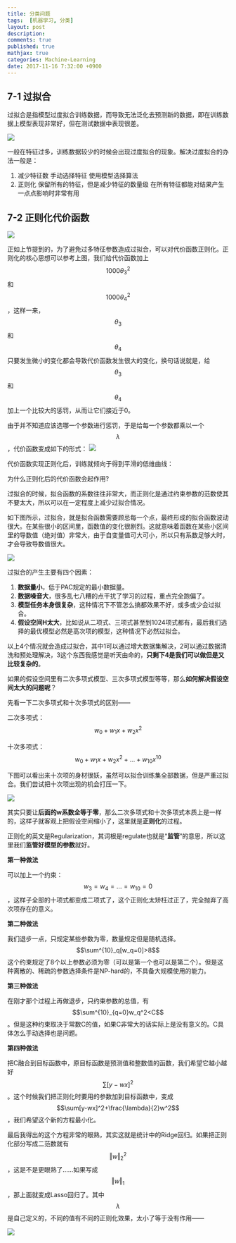```yaml
---
title: 分类问题
tags:  [机器学习, 分类]
layout: post
description: 
comments: true
published: true
mathjax: true
categories: Machine-Learning
date: 2017-11-16 7:32:00 +0900
---
```


## 7-1 过拟合

过拟合是指模型过度拟合训练数据，而导致无法泛化去预测新的数据，即在训练数据上模型表现非常好，但在测试数据中表现很差。

[![](/assets/images/ML-7-1-2017-11-16-07-42-34.png)](https://www.bilibili.com/video/av9912938/index_39.html#page=40)

一般在特征过多，训练数据较少的时候会出现过度拟合的现象。解决过度拟合的办法一般是：

1. 减少特征数
  手动选择特征
  使用模型选择算法
1. 正则化
  保留所有的特征，但是减少特征的数量级
  在所有特征都能对结果产生一点点影响时非常有用

## 7-2 正则化代价函数

[![](/assets/images/ML-7-2-2017-11-17-19-00-23.png)](https://www.bilibili.com/video/av9912938/index_40.html#page=41)

正如上节提到的，为了避免过多特征参数造成过拟合，可以对代价函数正则化。正则化的核心思想可以参考上图，我们给代价函数加上$$1000\theta_3^2$$和$$1000\theta_4^2$$，这样一来，$$\theta_3$$和$$\theta_4$$只要发生微小的变化都会导致代价函数发生很大的变化，换句话说就是，给$$\theta_3$$和$$\theta_4$$加上一个比较大的惩罚，从而让它们接近于0。

由于并不知道应该选哪一个参数进行惩罚，于是给每一个参数都乘以一个$$\lambda$$，代价函数变成如下的形式：
![](/assets/images/ML-7-2-2017-11-17-19-37-05.png)

代价函数实现正则化后，训练就倾向于得到平滑的低维曲线：

为什么正则化后的代价函数会起作用?

过拟合的时候，拟合函数的系数往往非常大，而正则化是通过约束参数的范数使其不要太大，所以可以在一定程度上减少过拟合情况。

如下图所示，过拟合，就是拟合函数需要顾忌每一个点，最终形成的拟合函数波动很大。在某些很小的区间里，函数值的变化很剧烈。这就意味着函数在某些小区间里的导数值（绝对值）非常大，由于自变量值可大可小，所以只有系数足够大时，才会导致导数值很大。

![](/assets/images/ML-7-2-2017-11-17-19-32-19.png)

过拟合的产生主要有四个因素：

1. **数据量小**，低于PAC规定的最小数据量。
1. **数据噪音大**，很多乱七八糟的点干扰了学习的过程，重点完全跑偏了。
1. **模型任务本身很复杂**，这种情况下不管怎么搞都效果不好，或多或少会过拟合。
1. **假设空间H太大**，比如说从二项式、三项式甚至到1024项式都有，最后我们选择的最优模型必然是高次项的模型，这种情况下必然过拟合。

以上4个情况就会造成过拟合，其中1可以通过增大数据集解决，2可以通过数据清洗和预处理解决，3这个东西我感觉是听天由命的，**只剩下4是我们可以做但是又比较复杂的**。

如果的假设空间里有二次多项式模型、三次多项式模型等等，那么**如何解决假设空间太大的问题呢**？

先看一下二次多项式和十次多项式的区别——

二次多项式：$$w_0+w_1x+w_2x^2$$

十次多项式：$$w_0+w_1x+w_2x^2+...+w_{10}x^{10}$$

下图可以看出来十次项的身材很妖，虽然可以拟合训练集全部数据，但是严重过拟合。我们尝试把十次项出现的机会打压一下。

![](https://pic3.zhimg.com/50/v2-3b5ea9632a249a58a8085fa03594eeee_hd.jpg)

其实只要让**后面的w系数全等于零**，那么二次多项式和十次多项式本质上是一样的，这样子就客观上把假设空间缩小了，这里就是**正则化**的过程。

正则化的英文是Regularization，其词根是regulate也就是“**监管**”的意思，所以这里我们**监管好模型的参数**就好。

**第一种做法**

可以加上一个约束：$$w_3=w_4=...=w_{10}=0$$，这样子全部的十项式都变成二项式了，这个正则化太矫枉过正了，完全抛弃了高次项存在的意义。

**第二种做法**

我们退步一点，只规定某些参数为零，数量规定但是随机选择。$$\sum^{10}_q[w_q=0]>8$$ 这个约束规定了8个以上参数必须为零（可以是第一个也可以是第二个）。但是这种离散的、稀疏的参数选择条件是NP-hard的，不具备大规模使用的能力。

**第三种做法**

在刚才那个过程上再做退步，只约束参数的总值，有$$\sum^{10}_{q=0}w_q^2<C$$ 。但是这种约束取决于常数C的值，如果C非常大的话实际上是没有意义的。C具体怎么手动选择也是问题。

**第四种做法**

把C融合到目标函数中，原目标函数是预测值和整数值的函数，我们希望它越小越好$$\sum[y-wx]^2$$。这个时候我们把正则化时要用的参数加到目标函数中，变成$$\sum[y-wx]^2+\frac{\lambda}{2}w^2$$，我们希望这个新的方程最小化。

最后我得出的这个方程非常的眼熟，其实这就是统计中的Ridge回归。如果把正则化部分写成二范数就有$$\Vert w\Vert^2_2$$，这是不是更眼熟了……如果写成$$\Vert w \Vert_1$$，那上面就变成Lasso回归了。其中$$\lambda$$ 是自己定义的，不同的值有不同的正则化效果，太小了等于没有作用——

![](https://pic2.zhimg.com/50/v2-98934555e52e65f40fed67063ed62af5_hd.jpg)
